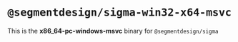 # `@segmentdesign/sigma-win32-x64-msvc`

This is the **x86_64-pc-windows-msvc** binary for `@segmentdesign/sigma`
